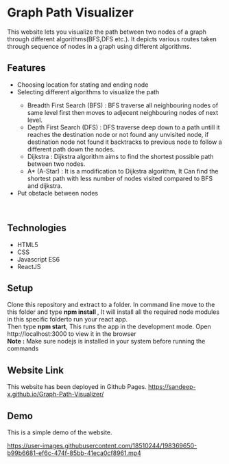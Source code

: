 # Graph Path Visualizer
This website lets you visualize the path between two nodes of a graph through different algorithms(BFS,DFS etc.). It depicts various routes taken through sequence of nodes in a graph using different algorithms.
<br>
## Features
<ul>
  <li>Choosing location for stating and ending node</li>
  <li>Selecting different algorithms to visualize the path</li>
    <ul>
      <li>Breadth First Search (BFS) : BFS traverse all neighbouring nodes of same level first then moves to adjecent neighbouring nodes of next level.</li>
      <li>Depth First Search (DFS) : DFS traverse deep down to a path untill it reaches the destination node or not found any unvisited node, if destination node not found it backtracks to previous node to follow a different path down the nodes.</li>
      <li>Dijkstra : Dijkstra algorithm aims to find the shortest possible path between two nodes.</li>
      <li>A* (A-Star) : It is a modification to Dijkstra algorithm, It Can find the shortest path with less number of nodes visited compared to BFS and dijkstra.</li>
  </ul>
  <li>Put obstacle between nodes</li>
 </ul>
 <br>
 
 ## Technologies
 <ul>
  <li>HTML5</li>
  <li>CSS</li>
  <li>Javascript ES6</li>
  <li>ReactJS</li>
 </ul>
 
 ## Setup
 Clone this repository and extract to a folder. In command line move to the this folder and type <b> npm install </b>, It will install all the required node modules in this specific folderto run your react app.
 <br>
 Then type <b>npm start</b>, This runs the app in the development mode. Open http://localhost:3000 to view it in the browser
 <br><b>Note :</b> Make sure nodejs is installed in your system before running the commands
 
## Website Link
This website has been deployed in Github Pages.
<a>https://sandeep-x.github.io/Graph-Path-Visualizer/</a>  
 
 ## Demo
 This is a simple demo of the website.

https://user-images.githubusercontent.com/18510244/198369650-b99b6681-ef6c-474f-85bb-41eca0cf8961.mp4





